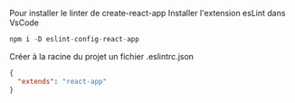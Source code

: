 Pour installer le linter de create-react-app
Installer l'extension esLint dans VsCode

```js
npm i -D eslint-config-react-app
```

Créer à la racine du projet un fichier .eslintrc.json

```json
{
  "extends": "react-app"
}
```
